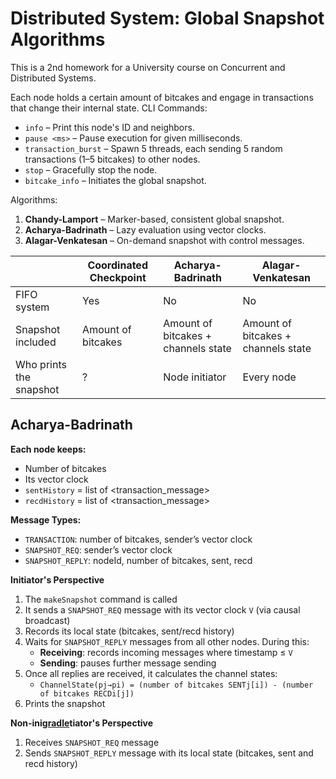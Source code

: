# Distributed System: Global Snapshot Algorithms
This is a 2nd homework for a University course on Concurrent and Distributed Systems. 

Each node holds a certain amount of bitcakes and engage in transactions that change their internal state. CLI Commands:
- `info` – Print this node's ID and neighbors.
- `pause <ms>` – Pause execution for given milliseconds.
- `transaction_burst` – Spawn 5 threads, each sending 5 random transactions (1–5 bitcakes) to other nodes.
- `stop` – Gracefully stop the node.
- `bitcake_info` – Initiates the global snapshot.

Algorithms:
1. **Chandy-Lamport** – Marker-based, consistent global snapshot.
2. **Acharya-Badrinath** – Lazy evaluation using vector clocks.
3. **Alagar-Venkatesan** – On-demand snapshot with control messages.

|                         | Coordinated Checkpoint | Acharya-Badrinath                   | Alagar-Venkatesan                   |
|-------------------------|------------------------|-------------------------------------|-------------------------------------|
| FIFO system             | Yes                    | No                                  | No                                  |
| Snapshot included       | Amount of bitcakes     | Amount of bitcakes + channels state | Amount of bitcakes + channels state |
| Who prints the snapshot | ?                      | Node initiator                      | Every node                          |


## Acharya-Badrinath
**Each node keeps:**
- Number of bitcakes
- Its vector clock
- `sentHistory` = list of <transaction_message>
- `recdHistory` = list of <transaction_message>

**Message Types:**
- `TRANSACTION`: number of bitcakes, sender’s vector clock
- `SNAPSHOT_REQ`: sender’s vector clock
- `SNAPSHOT_REPLY`: nodeId, number of bitcakes, sent, recd

**Initiator's Perspective**
1. The `makeSnapshot` command is called
2. It sends a `SNAPSHOT_REQ` message with its vector clock `V` (via causal broadcast)
3. Records its local state (bitcakes, sent/recd history)
4. Waits for `SNAPSHOT_REPLY` messages from all other nodes. During this:
   - **Receiving**: records incoming messages where timestamp ≤ `V`
   - **Sending**: pauses further message sending
5. Once all replies are received, it calculates the channel states: 
   - `ChannelState(pj→pi) = (number of bitcakes SENTj[i]) - (number of bitcakes RECDi[j])`
6. Prints the snapshot

**Non-ini[gradle](gradle)tiator's Perspective**
1. Receives `SNAPSHOT_REQ` message
2. Sends `SNAPSHOT_REPLY` message with its local state (bitcakes, sent and recd history)
